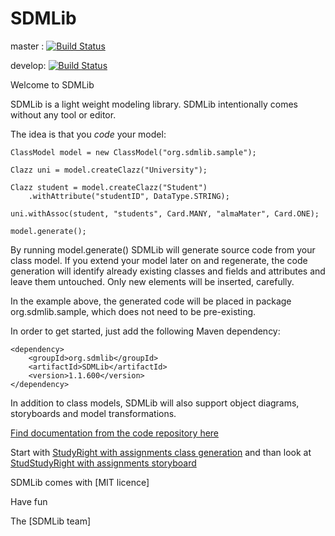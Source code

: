 SDMLib
======

master : [![Build Status](https://travis-ci.org/fujaba/SDMLib.svg?branch=master)](https://travis-ci.org/fujaba/SDMLib)

develop: [![Build Status](https://travis-ci.org/fujaba/SDMLib.svg?branch=develop)](https://travis-ci.org/fujaba/SDMLib)

Welcome to SDMLib

SDMLib is a light weight modeling library. SDMLib intentionally comes without any tool or editor. 

The idea is that you _code_ your model: 

    ClassModel model = new ClassModel("org.sdmlib.sample");

    Clazz uni = model.createClazz("University");

    Clazz student = model.createClazz("Student")
        .withAttribute("studentID", DataType.STRING);

    uni.withAssoc(student, "students", Card.MANY, "almaMater", Card.ONE);

    model.generate();

By running model.generate() SDMLib will generate source code from your class model. 
If you extend your model later on and regenerate, the code generation will identify 
already existing classes and fields and attributes and leave them untouched. Only new 
elements will be inserted, carefully. 

In the example above, the generated code will be placed in package org.sdmlib.sample, which does not need to be pre-existing.

In order to get started, just add the following Maven dependency:

    <dependency>
        <groupId>org.sdmlib</groupId>
        <artifactId>SDMLib</artifactId>
        <version>1.1.600</version>
    </dependency>

In addition to class models, SDMLib will also support object diagrams, storyboards and model transformations. 

[Find documentation from the code repository here](https://rawgit.com/fujaba/SDMLib/master/doc/index.html)

Start with [StudyRight with assignments class generation](https://rawgit.com/fujaba/SDMLib/master/doc/StudyRight%20with%20assignments%20class%20generation.html)
and than look at [StudStudyRight with assignments storyboard](https://rawgit.com/fujaba/SDMLib/master/doc/StudyRight%20with%20assignments%20storyboard.html)

SDMLib comes with [MIT licence]

Have fun 

The [SDMLib team]
